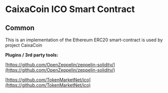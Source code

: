 # CaixaCoin ICO Smart Contract

## Common

This is an implementation of the Ethereum ERC20 smart-contract is used by project CaixaCoin

<b>Plugins / 3rd party tools:</b>

[https://github.com/OpenZeppelin/zeppelin-solidity/](https://github.com/OpenZeppelin/zeppelin-solidity/)

[https://github.com/TokenMarketNet/ico](https://github.com/TokenMarketNet/ico)